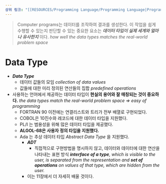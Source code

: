 ```yaml
---
상위 링크: "[[RESOURCES/Programming Language/Programming Language|Programming Language]]"
---
```

> Computer programs는 데이터를 조작하여 결과를 생성한다. 이 작업을 쉽게 수행할 수 있는지 판단할 수 있는 중요한 요소는 _**데이터 타입이 실제 세계와 얼마나 유사한지**_ 이다. _how well the data types matches the real-world problem space_

# Data Type
- _**Data Type**_
    - 데이터 값들의 모임 _collection of data values_
    - 값들에 대한 미리 정의된 연산들의 집합 _predefined operations_
- 사용하는 언어에서 제공하는 데이터 타입이 **현실의 용어와 잘 매칭되는 것이 중요하다.** _the data types match the real-world problem space ⇒ easy of programming_
    - FORTRAN 90 이전에는 연결리스트와 트리가 전부 배열로 구현되었다.
    - COBOL은 10진수와 레코드에 대한 데이터 타입을 지원했다.
    - PL/I 는 범용성을 위해 많은 데이터 타입을 제공했다.
    - **ALGOL-68은 사용자 정의 타입을 지원했다.**
    - Ada 는 추상 데이터 타입 _Abstract Data Type_ 을 지원했다.
        - _**ADT**_
            - 직접적으로 구현방법을 명시하지 않고, 데이터와 데이터에 대한 연산을 나타내는 표현 방식 _**interface of a type**, which is visible to the user, is separated from the representation and **set of operations** on values of that type, which are hidden from the user._
        - 이는 11장에서 더 자세히 배울 것이다.